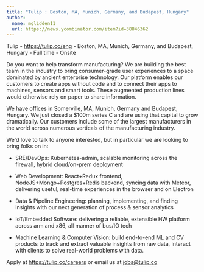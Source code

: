 ```yaml
---
title: "Tulip : Boston, MA, Munich, Germany, and Budapest, Hungary"
author:
  name: mglidden11
  url: https://news.ycombinator.com/item?id=38846362
---
```

Tulip - <a href="https:&#x2F;&#x2F;tulip.co&#x2F;eng" rel="nofollow">https:&#x2F;&#x2F;tulip.co&#x2F;eng</a> - Boston, MA, Munich, Germany, and Budapest, Hungary - Full time - Onsite

Do you want to help transform manufacturing? We are building the best team in the industry to bring consumer-grade user experiences to a space dominated by ancient enterprise technology. Our platform enables our customers to create apps without code and to connect their apps to machines, sensors and smart tools. These augmented production lines would otherwise rely on paper to share information.

We have offices in Somerville, MA, Munich, Germany and Budapest, Hungary. We just closed a $100m series C and are using that capital to grow dramatically. Our customers include some of the largest manufacturers in the world across numerous verticals of the manufacturing industry.

We&#x27;d love to talk to anyone interested, but in particular we are looking to bring folks on in:

- SRE&#x2F;DevOps: Kubernetes-admin, scalable monitoring across the firewall, hybrid cloud&#x2F;on-prem deployment

- Web Development: React+Redux frontend, NodeJS+Mongo+Postgres+Redis backend, syncing data with Meteor, delivering useful, real-time experiences in the browser and on Electron

- Data &amp; Pipeline Engineering: planning, implementing, and finding insights with our next generation of process &amp; sensor analytics

- IoT&#x2F;Embedded Software: delivering a reliable, extensible HW platform across arm and x86, all manner of bus&#x2F;IO tech

- Machine Learning &amp; Computer Vision: build end-to-end ML and CV products to track and extract valuable insights from raw data, interact with clients to solve real-world problems with data.

Apply at <a href="https:&#x2F;&#x2F;tulip.co&#x2F;careers" rel="nofollow">https:&#x2F;&#x2F;tulip.co&#x2F;careers</a> or email us at jobs@tulip.co
